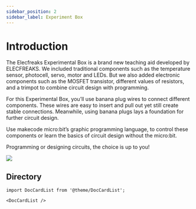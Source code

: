 ```yaml
---
sidebar_position: 2
sidebar_label: Experiment Box
---
```


# Introduction

The Elecfreaks Experimental Box is a brand new teaching aid developed by ELECFREAKS. We included traditional components such as the temperature sensor, photocell, servo, motor and LEDs. But we also added electronic components such as the MOSFET transistor, different values of resistors, and a trimpot to combine circuit design with programming.

For this Experimental Box, you’ll use banana plug wires to connect different components. These wires are easy to insert and pull out yet still create stable connections. Meanwhile, using banana plugs lays a foundation for further circuit design.

Use makecode micro:bit’s graphic programming language, to control these components or learn the basics of circuit design without the micro:bit.

Programming or designing circuits, the choice is up to you!

![](https://wiki-media-ef.oss-cn-hongkong.aliyuncs.com/i18n/en/docusaurus-plugin-content-docs/current/microbit/circuit-design/microbit-experiment-box-kit/images/yg4f3xe.jpg)


## Directory

```mdx-code-block
import DocCardList from '@theme/DocCardList';

<DocCardList />
```
